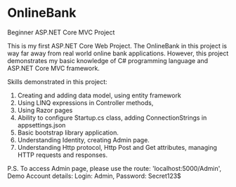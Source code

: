 # OnlineBank
Beginner ASP.NET Core MVC Project

This is my first ASP.NET Core Web Project.  The OnlineBank in this project is way far away from real world online bank applications. However, this
project demonstrates my basic knowledge of C# programming language and ASP.NET Core MVC framework.  

Skills demonstrated in this project:

1. Creating and adding data model, using entity framework
2. Using LINQ expressions in Controller methods,
3. Using Razor pages
4. Ability to configure Startup.cs class, adding ConnectionStrings in appsettings.json
5. Basic bootstrap library application.
6. Understanding Identity, creating Admin page.
7. Understanding Http protocol,  Http Post and Get attributes, managing HTTP requests and responses.



P.S.  To access Admin page, please use the route: 'localhost:5000/Admin', Demo Account details: Login: Admin, Password: Secret123$
